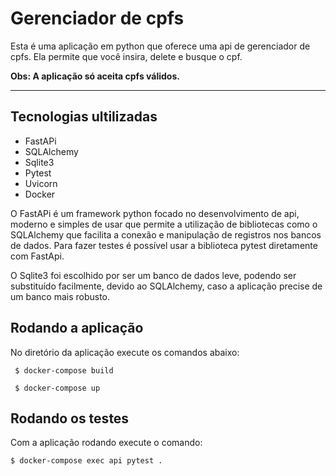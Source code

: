 # Gerenciador de cpfs
Esta é uma aplicação em python que oferece uma api de gerenciador de cpfs. Ela permite que você insira, delete e busque o cpf.

**Obs: A aplicação só aceita cpfs válidos.**
___
## Tecnologias ultilizadas
* FastAPi
* SQLAlchemy
* Sqlite3
* Pytest
* Uvicorn
* Docker

O FastAPi é um framework python focado no desenvolvimento de api, moderno e simples de usar que permite a utilização de bibliotecas como o SQLAlchemy que facilita a conexão e manipulação de registros nos bancos de dados. Para fazer testes é possível usar a biblioteca pytest diretamente com FastApi.

O Sqlite3 foi escolhido por ser um banco de dados leve, podendo ser substituído facilmente, devido ao SQLAlchemy, caso a aplicação precise de um banco mais robusto.

## Rodando a aplicação

No diretório da aplicação execute os comandos abaixo:

``` $ docker-compose build``` 

``` $ docker-compose up``` 

## Rodando os testes

Com a aplicação rodando execute o comando:

``` $ docker-compose exec api pytest . ```



